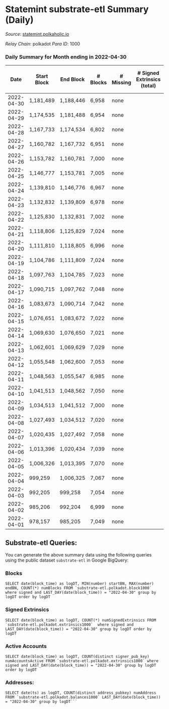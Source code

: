# Statemint substrate-etl Summary (Daily)

_Source_: [statemint.polkaholic.io](https://statemint.polkaholic.io)

*Relay Chain*: polkadot
*Para ID*: 1000



### Daily Summary for Month ending in 2022-04-30


| Date | Start Block | End Block | # Blocks | # Missing | # Signed Extrinsics (total) | # Active Accounts | # Addresses with Balances | # Events | # Transfers | # XCM Transfers In | # XCM Transfers Out |
| ---- | ----------- | --------- | -------- | --------- | --------------------------- | ----------------- | ------------------------- | -------- | ----------- | ------------------ | ------------------- |
| 2022-04-30 | 1,181,489 | 1,188,446 | 6,958 | none |  |  |  | 13,920 |   |   |   |
| 2022-04-29 | 1,174,535 | 1,181,488 | 6,954 | none |  |  |  | 13,912 |   |   |   |
| 2022-04-28 | 1,167,733 | 1,174,534 | 6,802 | none |  |  |  | 13,608 |   |   |   |
| 2022-04-27 | 1,160,782 | 1,167,732 | 6,951 | none |  |  |  | 13,906 |   |   |   |
| 2022-04-26 | 1,153,782 | 1,160,781 | 7,000 | none |  |  |  | 14,004 |   |   |   |
| 2022-04-25 | 1,146,777 | 1,153,781 | 7,005 | none |  |  |  | 14,013 |   |   |   |
| 2022-04-24 | 1,139,810 | 1,146,776 | 6,967 | none |  |  |  | 13,938 |   |   |   |
| 2022-04-23 | 1,132,832 | 1,139,809 | 6,978 | none |  |  |  | 13,960 |   |   |   |
| 2022-04-22 | 1,125,830 | 1,132,831 | 7,002 | none |  |  |  | 14,008 |   |   |   |
| 2022-04-21 | 1,118,806 | 1,125,829 | 7,024 | none |  |  |  | 14,052 |   |   |   |
| 2022-04-20 | 1,111,810 | 1,118,805 | 6,996 | none |  |  |  | 13,996 |   |   |   |
| 2022-04-19 | 1,104,786 | 1,111,809 | 7,024 | none |  |  |  | 14,052 |   |   |   |
| 2022-04-18 | 1,097,763 | 1,104,785 | 7,023 | none |  |  |  | 14,050 |   |   |   |
| 2022-04-17 | 1,090,715 | 1,097,762 | 7,048 | none |  |  |  | 14,100 |   |   |   |
| 2022-04-16 | 1,083,673 | 1,090,714 | 7,042 | none |  |  |  | 14,087 |   |   |   |
| 2022-04-15 | 1,076,651 | 1,083,672 | 7,022 | none |  |  |  | 14,048 |   |   |   |
| 2022-04-14 | 1,069,630 | 1,076,650 | 7,021 | none |  |  |  | 14,046 |   |   |   |
| 2022-04-13 | 1,062,601 | 1,069,629 | 7,029 | none |  |  |  | 14,062 |   |   |   |
| 2022-04-12 | 1,055,548 | 1,062,600 | 7,053 | none |  |  |  | 14,110 |   |   |   |
| 2022-04-11 | 1,048,563 | 1,055,547 | 6,985 | none |  |  |  | 13,974 |   |   |   |
| 2022-04-10 | 1,041,513 | 1,048,562 | 7,050 | none |  |  |  | 14,111 |   |   |   |
| 2022-04-09 | 1,034,513 | 1,041,512 | 7,000 | none |  |  |  | 14,004 |   |   |   |
| 2022-04-08 | 1,027,493 | 1,034,512 | 7,020 | none |  |  |  | 14,044 |   |   |   |
| 2022-04-07 | 1,020,435 | 1,027,492 | 7,058 | none |  |  |  | 14,120 |   |   |   |
| 2022-04-06 | 1,013,396 | 1,020,434 | 7,039 | none |  |  |  | 14,082 |   |   |   |
| 2022-04-05 | 1,006,326 | 1,013,395 | 7,070 | none |  |  |  | 14,143 |   |   |   |
| 2022-04-04 | 999,259 | 1,006,325 | 7,067 | none |  |  |  | 14,138 |   |   |   |
| 2022-04-03 | 992,205 | 999,258 | 7,054 | none |  |  |  | 14,112 |   |   |   |
| 2022-04-02 | 985,206 | 992,204 | 6,999 | none |  |  |  | 14,002 |   |   |   |
| 2022-04-01 | 978,157 | 985,205 | 7,049 | none |  |  |  | 14,102 |   |   |   |

## Substrate-etl Queries:
You can generate the above summary data using the following queries using the public dataset `substrate-etl` in Google BigQuery:


### Blocks
```
SELECT date(block_time) as logDT, MIN(number) startBN, MAX(number) endBN, COUNT(*) numBlocks FROM `substrate-etl.polkadot.block1000`  where signed and LAST_DAY(date(block_time)) = "2022-04-30" group by logDT order by logDT
```


### Signed Extrinsics
```
SELECT date(block_time) as logDT, COUNT(*) numSignedExtrinsics FROM `substrate-etl.polkadot.extrinsics1000`  where signed and LAST_DAY(date(block_time)) = "2022-04-30" group by logDT order by logDT
```


### Active Accounts
```
SELECT date(block_time) as logDT, COUNT(distinct signer_pub_key) numAccountsActive FROM `substrate-etl.polkadot.extrinsics1000` where signed and LAST_DAY(date(block_time)) = "2022-04-30" group by logDT order by logDT
```


### Addresses:
```
SELECT date(ts) as logDT, COUNT(distinct address_pubkey) numAddress FROM `substrate-etl.polkadot.balances1000` LAST_DAY(date(block_time)) = "2022-04-30" group by logDT```

